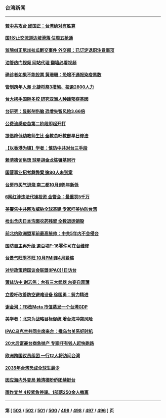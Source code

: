 ### 台湾新闻
---
#### [若中共攻台 邱国正：台湾绝对有胜算](../../pages/ncid1349361/n13857264.md?11020445) 
#### [国1汐止交流道边坡滑落 估周五抢通](../../pages/ncid1349361/n13857233.md?11020445) 
#### [监院纠正尼加拉瓜断交事件 外交部：已订定退职注意事项](../../pages/ncid1349361/n13857142.md?11020445) 
#### [油管热门视频 网站代理 翻墙必看视频](http://132.145.103.77:81/youtube.html?11020445)
#### [确诊者如果不能投票 黄珊珊：恐增不通报染疫黑数](../../pages/ncid1349361/n13857236.md?11020445) 
#### [管制跨年人潮 北捷将祭3措施、投逾2800人力](../../pages/ncid1349361/n13857244.md?11020445) 
#### [台大携手国际多校 研究亚洲人种躁郁症基因](../../pages/ncid1349361/n13857239.md?11020445) 
#### [台研究：显影剂伤脑 恐增失智风险3.66倍](../../pages/ncid1349361/n13857231.md?11020445) 
#### [公费流感疫苗第二阶段即起开打](../../pages/ncid1349361/n13857250.md?11020445) 
#### [提倡降低幼教师生比 全教总吁教部早日修法](../../pages/ncid1349361/n13857243.md?11020445) 
#### [【以香港为镜】学者：慎防中共对台三手段](../../pages/ncid1349361/n13857218.md?11020445) 
#### [赖清德访帛琉 球星胡金龙陈镛基同行](../../pages/ncid1349361/n13857162.md?11020445) 
#### [国营事业招考舞弊案 逾80人未到案](../../pages/ncid1349361/n13857159.md?11020445) 
#### [台房市买气退烧 南二都10月创5年新低](../../pages/ncid1349361/n13857145.md?11020445) 
#### [6网红涉违法代操投资 金管会：最重罚5千万](../../pages/ncid1349361/n13857160.md?11020445) 
#### [美警告中共网攻威胁全球基建 专家吁美协防台湾](../../pages/ncid1349361/n13856970.md?11020445) 
#### [检出含肉日本泡面农药残留 全数退运销毁](../../pages/ncid1349361/n13857161.md?11020445) 
#### [前北约欧洲盟军前最高统帅：中共5年内不会侵台](../../pages/ncid1349361/n13857140.md?11020445) 
#### [国防自主再升级 逾百项F-16零件可在台维修](../../pages/ncid1349361/n13857143.md?11020445) 
#### [台景气旺季不旺 10月PMI连4月紧缩](../../pages/ncid1349361/n13857146.md?11020445) 
#### [对华政策跨国议会联盟(IPAC)1日访台](../../pages/ncid1349361/n13857139.md?11020445) 
#### [萧兹访中 谢志伟：台有三大武器 勿妄自菲薄](../../pages/ncid1349361/n13857131.md?11020445) 
#### [立委吁改善防空避难设备 徐国勇：努力精进](../../pages/ncid1349361/n13857089.md?11020445) 
#### [谢金河：FB改Meta 市值蒸发一个台湾GDP](../../pages/ncid1349361/n13857002.md?11020445) 
#### [美学者：北京为战略目标促统 增台海冲突风险](../../pages/ncid1349361/n13856923.md?11020445) 
#### [IPAC乌克兰共同主席来台：推乌台关系好时机](../../pages/ncid1349361/n13856792.md?11020445) 
#### [20大后富豪台商急抛产 专家吁有钱人赶快跑路](../../pages/ncid1349361/n13856145.md?11020445) 
#### [欧洲跨国议员组团 一行12人将访问台湾](../../pages/ncid1349361/n13856486.md?11020445) 
#### [2035年台湾恐成全球生最少](../../pages/ncid1349361/n13856492.md?11020445) 
#### [因应海内外变局 赖清德盼侨团续挺台](../../pages/ncid1349361/n13856538.md?11020445) 
#### [雨炸宜兰 4校紧急停课、1部落250余人撤离](../../pages/ncid1349361/n13856536.md?11020445) 

---
#### 第 [ [503](./503.md?11020445) / [502](./502.md?11020445) / [501](./501.md?11020445) / [500](./500.md?11020445) / [499](./499.md?11020445) / [498](./498.md?11020445) / [497](./497.md?11020445) / [496](./496.md?11020445) ] 页
